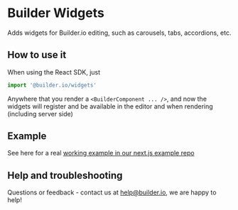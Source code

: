 # Builder Widgets

Adds widgets for Builder.io editing, such as carousels, tabs, accordions, etc.

## How to use it

When using the React SDK, just 
```ts
import '@builder.io/widgets'
```

Anywhere that you render a `<BuilderComponent ... />`, and now the widgets will register and be available in the editor and when rendering (including server side)

## Example

See here for a real [working example in our next.js example repo](/examples/next-js/pages/[...slug].js)

## Help and troubleshooting

Questions or feedback - contact us at help@builder.io, we are happy to help!

